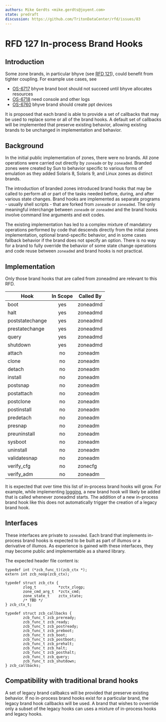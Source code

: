 ```yaml
---
authors: Mike Gerdts <mike.gerdts@joyent.com>
state: predraft
discussion: https://github.com/TritonDataCenter/rfd/issues/83
---
```


<!--
    This Source Code Form is subject to the terms of the Mozilla Public
    License, v. 2.0. If a copy of the MPL was not distributed with this
    file, You can obtain one at http://mozilla.org/MPL/2.0/.
-->

<!--
    Copyright (c) 2018, Joyent, Inc.
-->

# RFD 127 In-process Brand Hooks

## Introduction

Some zone brands, in particular bhyve (see [RFD 121](../0121/README.md)), could
benefit from tighter coupling.  For example use cases, see

- [OS-6717](https://jira.joyent.us/browse/OS-6717) bhyve brand boot should not
  succeed until bhyve allocates resources
- [OS-6718](https://jira.joyent.us/browse/OS-6718) need console and other logs
- [OS-6760](https://jira.joyent.us/browse/OS-6760) bhyve brand should create ppt
  devices

It is proposed that each brand is able to provide a set of callbacks that may
be used to replace some or all of the brand hooks.  A default set of callbacks
will be implemented that preserve existing behavior, allowing existing brands to
be unchanged in implementation and behavior.

## Background

In the initial public implementation of zones, there were no brands.  All
zone operations were carried out directly by `zoneadm` or by `zoneadmd`.
Branded zones were created by Sun to behavior specific to various forms of
emulation as they added Solaris 8, Solaris 9, and Linux zones as distinct
brands.

The introduction of branded zones introduced brand hooks that may be called to
perform all or part of the tasks needed before, during, and after various state
changes.  Brand hooks are implemented as separate programs - usually shell
scripts - that are forked from `zoneadm` or `zoneadmd`.  The only meaningful
interchange between `zoneadm` or `zoneadmd` and the brand hooks involve command
line arguments and exit codes.

The existing implementation has led to a complex mixture of mandatory operations
performed by code that descends directly from the initial zones implementation,
optional brand-specific behavior, and in some cases fallback behavior if the
brand does not specify an option.  There is no way for a brand to fully override
the behavior of some state change operations and code reuse between `zoneadmd`
and brand hooks is not practical.

## Implementation

Only those brand hooks that are called from zoneadmd are relevant to this RFD.

| Hook              | In Scope  | Called By |
|-------------------|:---------:|-----------|
| boot              | yes       | zoneadmd  |
| halt              | yes       | zoneadmd  |
| poststatechange   | yes       | zoneadmd  |
| prestatechange    | yes       | zoneadmd  |
| query             | yes       | zoneadmd  |
| shutdown          | yes       | zoneadmd  |
| attach            | no        | zoneadm   |
| clone             | no        | zoneadm   |
| detach            | no        | zoneadm   |
| install           | no        | zoneadm   |
| postsnap          | no        | zoneadm   |
| postattach        | no        | zoneadm   |
| postclone         | no        | zoneadm   |
| postinstall       | no        | zoneadm   |
| predetach         | no        | zoneadm   |
| presnap           | no        | zoneadm   |
| preuninstall      | no        | zoneadm   |
| sysboot           | no        | zoneadm   |
| uninstall         | no        | zoneadm   |
| validatesnap      | no        | zoneadm   |
| verify\_cfg       | no        | zonecfg   |
| verify\_adm       | no        | zoneadm   |

It is expected that over time this list of in-process brand hooks will grow.
For example, while implementing
[logging](https://jira.joyent.us/browse/OS-6718), a new brand hook will likely
be added that is called whenever zoneadmd starts.  The addition of a new
in-process brand hook like this does not automatically trigger the creation of a
legacy brand hook.

## Interfaces

These interfaces are private to `zoneadmd`.  Each brand that implements
in-process brand hooks is expected to be built as part of illumos or a
derivative of illumos.  As experience is gained with these interfaces, they may
become public and implementable as a shared library.

The expected header file content is:

```
typedef int (*zcb_func_t)(zcb_ctx *);
extern int zcb_noop(zcb_ctx);

typedef struct zcb_ctx {
        zlog_t          *zctx_zlogp;
        zone_cmd_arg_t  *zctx_cmd;
        zone_state_t    zctx_state;
        /* TBD */
} zcb_ctx_t;

typedef struct zcb_callbacks {
        zcb_func_t zcb_preready;
        zcb_func_t zcb_ready;
        zcb_func_t zcb_postready;
        zcb_func_t zcb_preboot;
        zcb_func_t zcb_boot;
        zcb_func_t zcb_postboot;
        zcb_func_t zcb_prehalt;
        zcb_func_t zcb_halt;
        zcb_func_t zcb_posthalt;
        zcb_func_t zcb_query;
        zcb_func_t zcb_shutdown;
} zcb_callbacks;
```

## Compatibility with traditional brand hooks

A set of legacy brand callbakcs will be provided that preserve existing
behavior.  If no in-process brand hooks exist for a particular brand, the legacy
brand hook callbacks will be used.  A brand that wishes to ovverride only a
subset of the legacy hooks can uses a mixture of in-process hooks and legacy
hooks.
